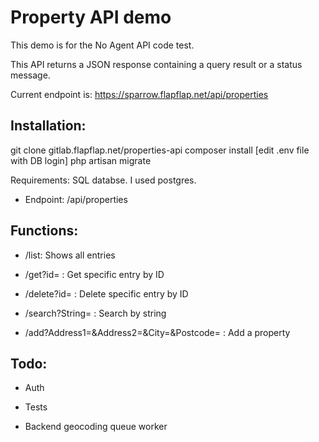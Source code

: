 # Property API demo

This demo is for the No Agent API code test.

This API returns a JSON response containing a query result or a status message.

Current endpoint is: https://sparrow.flapflap.net/api/properties

## Installation: 

git clone gitlab.flapflap.net/properties-api
composer install
[edit .env file with DB login]
php artisan migrate

Requirements: SQL databse. I used postgres.

- Endpoint: /api/properties

## Functions:

- /list: Shows all entries

- /get?id= : Get specific entry by ID

- /delete?id= : Delete specific entry by ID

- /search?String= : Search by string

- /add?Address1=&Address2=&City=&Postcode= : Add a property

## Todo:

- Auth

- Tests

- Backend geocoding queue worker


